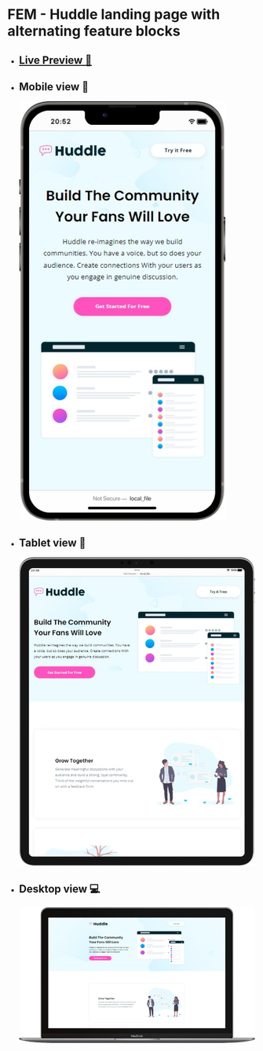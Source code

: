# FEM - Huddle landing page with alternating feature blocks

- ## [Live Preview 🎨](https://rwxdan.github.io/huddle-landing-page-extended/)
- ## Mobile view 📱
  ![](./assets/screenshots/mobile_view.png)
- ## Tablet view 📱
  ![](./assets/screenshots/tablet_view.png)
- ## Desktop view 💻
  ![](./assets/screenshots/desktop_view.png)
